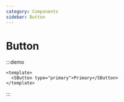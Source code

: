 ```yaml
---
category: Components
sidebar: Button
---
```


# Button

:::demo
```vue
<template>
  <SButton type="primary">Primary</SButton>
</template>
```
:::